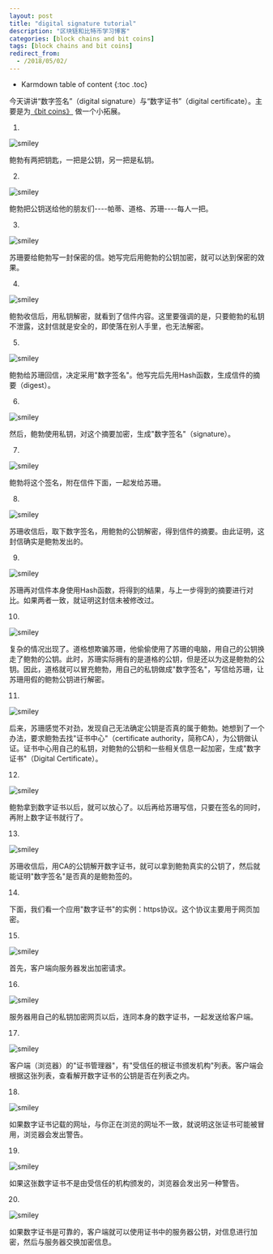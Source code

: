 ```yaml
---
layout: post
title: "digital signature tutorial"
description: "区块链和比特币学习博客"
categories: [block chains and bit coins]
tags: [block chains and bit coins]
redirect_from:
  - /2018/05/02/
---
```


* Karmdown table of content
{:toc .toc}

今天讲讲“数字签名”（digital signature）与“数字证书”（digital certificate）。主要是为[《bit coins》](http://wuduo.me/blog/2018/04/28/bit-coins/) 做一个小拓展。

1.

![smiley](\assets\images\usedInBlogs\digitalSignature\1.png)

鲍勃有两把钥匙，一把是公钥，另一把是私钥。

2.

![smiley](\assets\images\usedInBlogs\digitalSignature\2.png)

鲍勃把公钥送给他的朋友们----帕蒂、道格、苏珊----每人一把。

3.

![smiley](\assets\images\usedInBlogs\digitalSignature\3.png)

苏珊要给鲍勃写一封保密的信。她写完后用鲍勃的公钥加密，就可以达到保密的效果。

4.

![smiley](\assets\images\usedInBlogs\digitalSignature\4.png)

鲍勃收信后，用私钥解密，就看到了信件内容。这里要强调的是，只要鲍勃的私钥不泄露，这封信就是安全的，即使落在别人手里，也无法解密。

5.

![smiley](\assets\images\usedInBlogs\digitalSignature\5.png)

鲍勃给苏珊回信，决定采用"数字签名"。他写完后先用Hash函数，生成信件的摘要（digest）。

6.

![smiley](\assets\images\usedInBlogs\digitalSignature\6.png)

然后，鲍勃使用私钥，对这个摘要加密，生成"数字签名"（signature）。

7.

![smiley](\assets\images\usedInBlogs\digitalSignature\7.png)

鲍勃将这个签名，附在信件下面，一起发给苏珊。

8.

![smiley](\assets\images\usedInBlogs\digitalSignature\8.png)

苏珊收信后，取下数字签名，用鲍勃的公钥解密，得到信件的摘要。由此证明，这封信确实是鲍勃发出的。

9.

![smiley](\assets\images\usedInBlogs\digitalSignature\9.png)

苏珊再对信件本身使用Hash函数，将得到的结果，与上一步得到的摘要进行对比。如果两者一致，就证明这封信未被修改过。

10.

![smiley](\assets\images\usedInBlogs\digitalSignature\10.png)

复杂的情况出现了。道格想欺骗苏珊，他偷偷使用了苏珊的电脑，用自己的公钥换走了鲍勃的公钥。此时，苏珊实际拥有的是道格的公钥，但是还以为这是鲍勃的公钥。因此，道格就可以冒充鲍勃，用自己的私钥做成"数字签名"，写信给苏珊，让苏珊用假的鲍勃公钥进行解密。

11.

![smiley](\assets\images\usedInBlogs\digitalSignature\11.png)

后来，苏珊感觉不对劲，发现自己无法确定公钥是否真的属于鲍勃。她想到了一个办法，要求鲍勃去找"证书中心"（certificate authority，简称CA），为公钥做认证。证书中心用自己的私钥，对鲍勃的公钥和一些相关信息一起加密，生成"数字证书"（Digital Certificate）。

12.

![smiley](\assets\images\usedInBlogs\digitalSignature\12.png)

鲍勃拿到数字证书以后，就可以放心了。以后再给苏珊写信，只要在签名的同时，再附上数字证书就行了。

13.

![smiley](\assets\images\usedInBlogs\digitalSignature\13.png)

苏珊收信后，用CA的公钥解开数字证书，就可以拿到鲍勃真实的公钥了，然后就能证明"数字签名"是否真的是鲍勃签的。

14.

下面，我们看一个应用"数字证书"的实例：https协议。这个协议主要用于网页加密。

15.

![smiley](\assets\images\usedInBlogs\digitalSignature\15.png)

首先，客户端向服务器发出加密请求。

16.

![smiley](\assets\images\usedInBlogs\digitalSignature\16.png)

服务器用自己的私钥加密网页以后，连同本身的数字证书，一起发送给客户端。

17.

![smiley](\assets\images\usedInBlogs\digitalSignature\17.png)

客户端（浏览器）的"证书管理器"，有"受信任的根证书颁发机构"列表。客户端会根据这张列表，查看解开数字证书的公钥是否在列表之内。

18.

![smiley](\assets\images\usedInBlogs\digitalSignature\18.png)

如果数字证书记载的网址，与你正在浏览的网址不一致，就说明这张证书可能被冒用，浏览器会发出警告。

19.

![smiley](\assets\images\usedInBlogs\digitalSignature\19.jpg)

如果这张数字证书不是由受信任的机构颁发的，浏览器会发出另一种警告。

20.

![smiley](\assets\images\usedInBlogs\digitalSignature\20.png)

如果数字证书是可靠的，客户端就可以使用证书中的服务器公钥，对信息进行加密，然后与服务器交换加密信息。